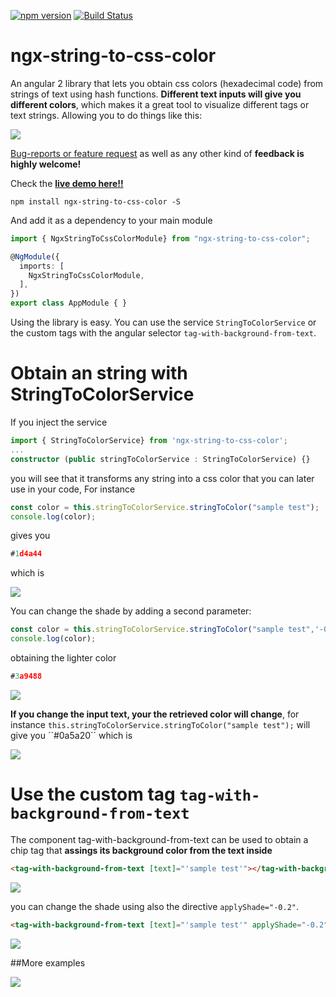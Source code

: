 [![npm version](https://badge.fury.io/js/ngx-string-to-css-color.svg)](https://badge.fury.io/js/ngx-string-to-css-color)
[![Build Status](https://travis-ci.org/HugoJBello/ngx-string-to-css-color-lib.svg)](https://travis-ci.org/https://github.com/HugoJBello/ngx-string-to-css-color-lib?branch=master)

ngx-string-to-css-color
===========

An angular 2 library that lets you obtain css colors (hexadecimal code) from strings of text using hash functions. **Different text inputs will give you different colors**, which makes it a great tool to visualize different tags or text strings. Allowing you to do things like this:

![](https://raw.githubusercontent.com/HugoJBello/ngx-string-to-css-color-lib/master/screenshots/sample.PNG)

[Bug-reports or feature request](https://github.com/HugoJBello/ngx-string-to-css-color-lib/issues) as well as any other kind of **feedback is highly welcome!**

Check the [**live demo here!!**](https://ngx-string-to-css-color.firebaseapp.com/)


```
npm install ngx-string-to-css-color -S
```

And add it as a dependency to your main module

```typescript
import { NgxStringToCssColorModule} from "ngx-string-to-css-color";

@NgModule({
  imports: [
    NgxStringToCssColorModule,
  ],
})
export class AppModule { }

```


Using the library is easy. You can use the service ``StringToColorService`` or the custom tags with the angular selector ``tag-with-background-from-text``.

# Obtain an string with StringToColorService

If you inject the service

```typescript
import { StringToColorService} from 'ngx-string-to-css-color';
...
constructor (public stringToColorService : StringToColorService) {}

```

you will see that it transforms any string into a css color that you can later use in your code, For instance

```typescript
const color = this.stringToColorService.stringToColor("sample test");
console.log(color);
```
gives you 

```typescript
#1d4a44
```

which is 

![](https://raw.githubusercontent.com/HugoJBello/ngx-string-to-css-color-lib/master/screenshots/sample_test_default.PNG)

You can change the shade by adding a second parameter:

```typescript
const color = this.stringToColorService.stringToColor("sample test",'-0.2');
console.log(color);
```

obtaining the lighter color

```typescript
#3a9488
```
![](https://raw.githubusercontent.com/HugoJBello/ngx-string-to-css-color-lib/master/screenshots/sample_test_shade_-0.2.PNG)

**If you change the input text, your the retrieved color will change**, for instance ``this.stringToColorService.stringToColor("sample test");`` will give you ´´#0a5a20´´ which is 

![](https://raw.githubusercontent.com/HugoJBello/ngx-string-to-css-color-lib/master/screenshots/sample_test22_default.PNG)

# Use the custom tag ``tag-with-background-from-text``
The component tag-with-background-from-text can be used to obtain a chip tag that **assings its background color from the text inside**
```html
<tag-with-background-from-text [text]="'sample test'"></tag-with-background-from-text>
```
![](https://raw.githubusercontent.com/HugoJBello/ngx-string-to-css-color-lib/master/screenshots/sample_test_tag_default.PNG)

you can change the shade using also the directive ``applyShade="-0.2"``.

```html
<tag-with-background-from-text [text]="'sample test'" applyShade="-0.2"></tag-with-background-from-text>```
```
![](https://raw.githubusercontent.com/HugoJBello/ngx-string-to-css-color-lib/master/screenshots/sample_test_tag_shade_-0.2.PNG)

##More examples

![](https://raw.githubusercontent.com/HugoJBello/ngx-string-to-css-color-lib/master/screenshots/examples.PNG)

